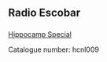 ## Radio Escobar   
###   
[Hippocamp Special](http://hippocamp.net/releases/hcnl009/hcnl009_radiox_frankfurt_jet_set_die_radio_escobar_hippocamp.mp3)  
  
Catalogue number: hcnl009  
  
